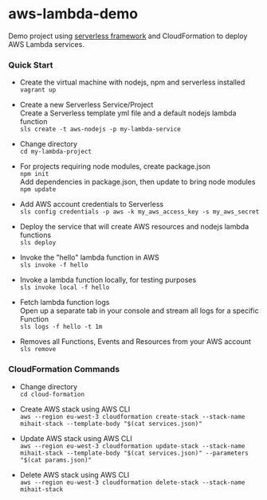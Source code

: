 # aws-lambda-demo
Demo project using [serverless framework](https://github.com/serverless/serverless) and CloudFormation to deploy AWS Lambda services.

### Quick Start
* Create the virtual machine with nodejs, npm and serverless installed  
`vagrant up` 

* Create a new Serverless Service/Project  
Create a Serverless template yml file and a default nodejs lambda function  
`sls create -t aws-nodejs -p my-lambda-service`  

* Change directory  
`cd my-lambda-project`  

* For projects requiring node modules, create package.json  
`npm init`  
Add dependencies in package.json, then update to bring node modules  
`npm update`

* Add AWS account credentials to Serverless  
`sls config credentials -p aws -k my_aws_access_key -s my_aws_secret`

* Deploy the service that will create AWS resources and nodejs lambda functions  
`sls deploy`

* Invoke the "hello" lambda function in AWS  
`sls invoke -f hello`

* Invoke a lambda function locally, for testing purposes  
`sls invoke local -f hello`

* Fetch lambda function logs  
Open up a separate tab in your console and stream all logs for a specific Function    
`sls logs -f hello -t 1m`

* Removes all Functions, Events and Resources from your AWS account  
`sls remove`

### CloudFormation Commands
* Change directory  
`cd cloud-formation`

* Create AWS stack using AWS CLI  
`aws --region eu-west-3 cloudformation create-stack --stack-name mihait-stack --template-body "$(cat services.json)"`

* Update AWS stack using AWS CLI  
`aws --region eu-west-3 cloudformation update-stack --stack-name mihait-stack --template-body "$(cat services.json)" --parameters "$(cat params.json)"`

* Delete AWS stack using AWS CLI  
`aws --region eu-west-3 cloudformation delete-stack --stack-name mihait-stack`

